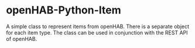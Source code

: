 # openHAB-Python-Item
A simple class to represent items from openHAB. There is a separate object for each item type. The class can be used in conjunction with the REST API of openHAB.
